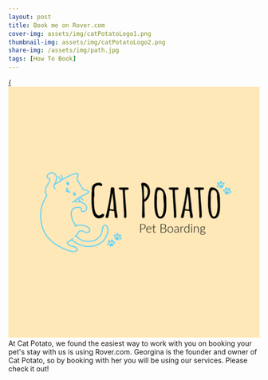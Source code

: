 ```yaml
---
layout: post
title: Book me on Rover.com
cover-img: assets/img/catPotatoLogo1.png
thumbnail-img: assets/img/catPotatoLogo2.png
share-img: /assets/img/path.jpg
tags: [How To Book]
---
```

[{![Cat Potato Logo](assets/img/catPotatoLogo1.png)](https://www.rover.com/members/georgina-c-cat-whisperer)
At Cat Potato, we found the easiest way to work with you on booking your pet's stay with us is using Rover.com. Georgina is the founder and owner of Cat Potato, so by booking with her you will be using our services. Please check it out! 
